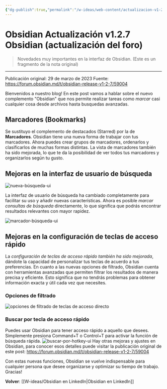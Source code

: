 ```yaml
---
{"dg-publish":true,"permalink":"/w-ideas/web-content/actualizacion-v1-2-7-obsidian/"}
---
```



# Obsidian Actualización v1.2.7 Obsidian (actualización del foro)

> Novedades muy importantes en la interfaz de Obsidian.
> (Este es un fragmento de la nota original)

---
Publicación original: 29 de marzo de 2023
Fuente: https://forum.obsidian.md/t/obsidian-release-v1-2-7/59004

Bienvenidos a nuestro blog! 
En este post vamos a hablar sobre el nuevo complemento "Obsidian" que nos permite realizar tareas como _marcar_ casi cualquier cosa desde archivos hasta busquedas avanzadas.

## Marcadores (Bookmarks)

Se sustituyo el complemento de destacados (Starred) por la de **Marcadores**. 
Obsidian tiene una nueva forma de trabajar con tus marcadores. Ahora puedes crear grupos de marcadores, ordenarlos y clasificarlos de muchas formas distintas. 
La vista de marcadores también ha sido mejorada, lo que te da la posibilidad de ver todos tus marcadores y organizarlos según tu gusto.

## Mejoras en la interfaz de usuario de búsqueda

![nueva-búsqueda-ui](https://user-images.githubusercontent.com/693981/228591430-6583bd93-f289-4ebb-ad5e-471db25f808e.png)

La interfaz de usuario de búsqueda ha cambiado completamente para facilitar su uso y añadir nuevas características. 
Ahora es posible _marcar consultas de búsqueda_ directamente, lo que significa que podrás encontrar resultados relevantes con mayor rapidez. 

![marcador-búsqueda-ui](https://user-images.githubusercontent.com/693981/228591803-06d2bb79-8192-427b-8c6e-daaef08c84ec.png)

## Mejoras en la configuración de teclas de acceso rápido

La _configuración de teclas de acceso rápido también ha sido mejorada_, dándote la capacidad de personalizar tus teclas de acuerdo a tus preferencias.
En cuanto a las nuevas opciones de filtrado, Obsidian cuenta con herramientas avanzadas que permiten filtrar los resultados de manera precisa y eficiente. Esto significa que no tendrás problemas para obtener información exacta y útil cada vez que necesites.

### Opciones de filtrado

![opciones de filtrado de teclas de acceso directo](https://user-images.githubusercontent.com/693981/228592343-74ad4f95-3efe-409e-8f3e-435b3741e334.png)

### Buscar por tecla de acceso rápido
Puedes usar Obsidian para tener acceso rápido a aquello que desees. Simplemente presiona Command+T o Control+T para activar la función de búsqueda rápida.
![buscar-por-hotkey-ui](https://user-images.githubusercontent.com/693981/228592415-db073fdd-5140-4c99-bd2d-1e7b6d419a42.png)
Hay otras mejoras y ajustes en Obsidian, para conocer esos detalles puede visitar la publicación original de este post:  https://forum.obsidian.md/t/obsidian-release-v1-2-7/59004

Con estas nuevas funciones, Obsidian se vuelve indispensable para cualquier persona que desee organizarse y optimizar su tiempo de trabajo. 
Gracias!


**Volver**: [[W-ideas/Obsidian en LinkedIn\|Obsidian en LinkedIn]]
